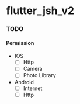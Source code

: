 # flutter_jsh_v2

### TODO
#### Permission

- IOS
    - [ ] Http
    - [ ] Camera
    - [ ] Photo Library
- Android
    - [ ] Internet
    - [ ] Http